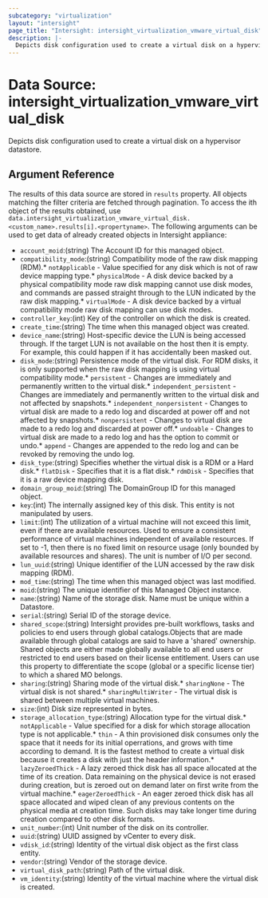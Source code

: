 ```yaml
---
subcategory: "virtualization"
layout: "intersight"
page_title: "Intersight: intersight_virtualization_vmware_virtual_disk"
description: |-
  Depicts disk configuration used to create a virtual disk on a hypervisor datastore.
---
```


# Data Source: intersight_virtualization_vmware_virtual_disk
Depicts disk configuration used to create a virtual disk on a hypervisor datastore.
## Argument Reference
The results of this data source are stored in `results` property.
All objects matching the filter criteria are fetched through pagination.
To access the ith object of the results obtained, use `data.intersight_virtualization_vmware_virtual_disk.<custom_name>.results[i].<propertyname>`.
The following arguments can be used to get data of already created objects in Intersight appliance:
* `account_moid`:(string) The Account ID for this managed object. 
* `compatibility_mode`:(string) Compatibility mode of the raw disk mapping (RDM).* `notApplicable` - Value specified for any disk which is not of raw device mapping type.* `physicalMode` - A disk device backed by a physical compatibility mode raw disk mapping cannot use disk modes, and commands are passed straight through to the LUN indicated by the raw disk mapping.* `virtualMode` - A disk device backed by a virtual compatibility mode raw disk mapping can use disk modes. 
* `controller_key`:(int) Key of the controller on which the disk is created. 
* `create_time`:(string) The time when this managed object was created. 
* `device_name`:(string) Host-specific device the LUN is being accessed through. If the target LUN is not available on the host then it is empty. For example, this could happen if it has accidentally been masked out. 
* `disk_mode`:(string) Persistence mode of the virtual disk. For RDM disks, it is only supported when the raw disk mapping is using virtual compatibility mode.* `persistent` - Changes are immediately and permanently written to the virtual disk.* `independent_persistent` - Changes are immediately and permanently written to the virtual disk and not affected by snapshots.* `independent_nonpersistent` - Changes to virtual disk are made to a redo log and discarded at power off and not affected by snapshots.* `nonpersistent` - Changes to virtual disk are made to a redo log and discarded at power off.* `undoable` - Changes to virtual disk are made to a redo log and has the option to commit or undo.* `append` - Changes are appended to the redo log and can be revoked by removing the undo log. 
* `disk_type`:(string) Specifies whether the virtual disk is a RDM or a Hard disk.* `flatDisk` - Specifies that it is a flat disk.* `rdmDisk` - Specifies that it is a raw device mapping disk. 
* `domain_group_moid`:(string) The DomainGroup ID for this managed object. 
* `key`:(int) The internally assigned key of this disk. This entity is not manipulated by users. 
* `limit`:(int) The utilization of a virtual machine will not exceed this limit, even if there are available resources. Used to ensure a consistent performance of virtual machines independent of available resources. If set to -1, then there is no fixed limit on resource usage (only bounded by available resources and shares). The unit is number of I/O per second. 
* `lun_uuid`:(string) Unique identifier of the LUN accessed by the raw disk mapping (RDM). 
* `mod_time`:(string) The time when this managed object was last modified. 
* `moid`:(string) The unique identifier of this Managed Object instance. 
* `name`:(string) Name of the storage disk. Name must be unique within a Datastore. 
* `serial`:(string) Serial ID of the storage device. 
* `shared_scope`:(string) Intersight provides pre-built workflows, tasks and policies to end users through global catalogs.Objects that are made available through global catalogs are said to have a 'shared' ownership. Shared objects are either made globally available to all end users or restricted to end users based on their license entitlement. Users can use this property to differentiate the scope (global or a specific license tier) to which a shared MO belongs. 
* `sharing`:(string) Sharing mode of the virtual disk.* `sharingNone` - The virtual disk is not shared.* `sharingMultiWriter` - The virtual disk is shared between multiple virtual machines. 
* `size`:(int) Disk size represented in bytes. 
* `storage_allocation_type`:(string) Allocation type for the virtual disk.* `notApplicable` - Value specified for a disk for which storage allocation type is not applicable.* `thin` - A thin provisioned disk consumes only the space that it needs for its initial operrations, and grows with time according to demand. It is the fastest method to create a virtual disk because it creates a disk with just the header information.* `lazyZeroedThick` - A lazy zeroed thick disk has all space allocated at the time of its creation. Data remaining on the physical device is not erased during creation, but is zeroed out on demand later on first write from the virtual machine.* `eagerZeroedThick` - An eager zeroed thick disk has all space allocated and wiped clean of any previous contents on the physical media at creation time. Such disks may take longer time during creation compared to other disk formats. 
* `unit_number`:(int) Unit number of the disk on its controller. 
* `uuid`:(string) UUID assigned by vCenter to every disk. 
* `vdisk_id`:(string) Identity of the virtual disk object as the first class entity. 
* `vendor`:(string) Vendor of the storage device. 
* `virtual_disk_path`:(string) Path of the virtual disk. 
* `vm_identity`:(string) Identity of the virtual machine where the virtual disk is created. 
 